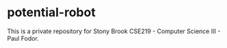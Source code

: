 potential-robot
===============

This is a private repository for Stony Brook CSE219 - Computer Science III - Paul Fodor.  
